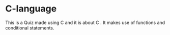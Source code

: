 # C-language
This is a Quiz made using C and it is about C . It makes use of functions and conditional statements. 
